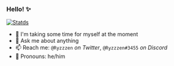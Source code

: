### Hello! ✨

[![Statds](https://github-readme-stats.vercel.app/api?username=thomas-cardon&count_private=true&show_icons=true&theme=dracula&hide_border=true)](https://github.com/thomas-cardon)

- 🔭 I'm taking some time for myself at the moment
- 💬 Ask me about anything
- 📫 Reach me: `@Ryzzzen` _on Twitter_, `@Ryzzzen#3455` _on Discord_
- 🌟 Pronouns: he/him
